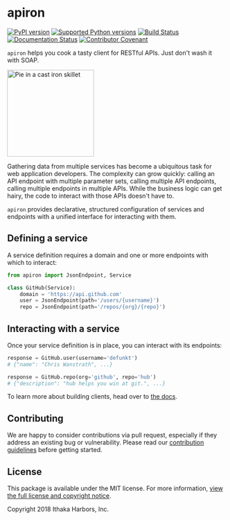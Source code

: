 # apiron

[![PyPI version](https://badge.fury.io/py/apiron.svg)](https://badge.fury.io/py/apiron)
[![Supported Python versions](https://img.shields.io/pypi/pyversions/apiron.svg)](https://pypi.org/project/apiron/)
[![Build Status](https://travis-ci.org/ithaka/apiron.svg?branch=dev)](https://travis-ci.org/ithaka/apiron)
[![Documentation Status](https://readthedocs.org/projects/apiron/badge/?version=latest)](https://apiron.readthedocs.io/en/latest/?badge=latest)
[![Contributor Covenant](https://img.shields.io/badge/Contributor%20Covenant-v1.4%20adopted-ff69b4.svg)](code-of-conduct.md)

`apiron` helps you cook a tasty client for RESTful APIs. Just don't wash it with SOAP.

<img src="https://github.com/ithaka/apiron/raw/dev/docs/_static/cast-iron-skillet.png" alt="Pie in a cast iron skillet" width="200">

Gathering data from multiple services has become a ubiquitous task for web application developers.
The complexity can grow quickly:
calling an API endpoint with multiple parameter sets,
calling multiple API endpoints,
calling multiple endpoints in multiple APIs.
While the business logic can get hairy,
the code to interact with those APIs doesn't have to.

`apiron` provides declarative, structured configuration of services and endpoints
with a unified interface for interacting with them.


## Defining a service

A service definition requires a domain
and one or more endpoints with which to interact:

```python
from apiron import JsonEndpoint, Service

class GitHub(Service):
    domain = 'https://api.github.com'
    user = JsonEndpoint(path='/users/{username}')
    repo = JsonEndpoint(path='/repos/{org}/{repo}')
```


## Interacting with a service

Once your service definition is in place, you can interact with its endpoints:

```python
response = GitHub.user(username='defunkt')
# {"name": "Chris Wanstrath", ...}

response = GitHub.repo(org='github', repo='hub')
# {"description": "hub helps you win at git.", ...}
```

To learn more about building clients, head over to [the docs](https://apiron.readthedocs.io).


## Contributing

We are happy to consider contributions via pull request,
especially if they address an existing bug or vulnerability.
Please read our [contribution guidelines](./.github/CONTRIBUTING.md) before getting started.

## License

This package is available under the MIT license.
For more information, [view the full license and copyright notice](./LICENSE).

Copyright 2018 Ithaka Harbors, Inc.

